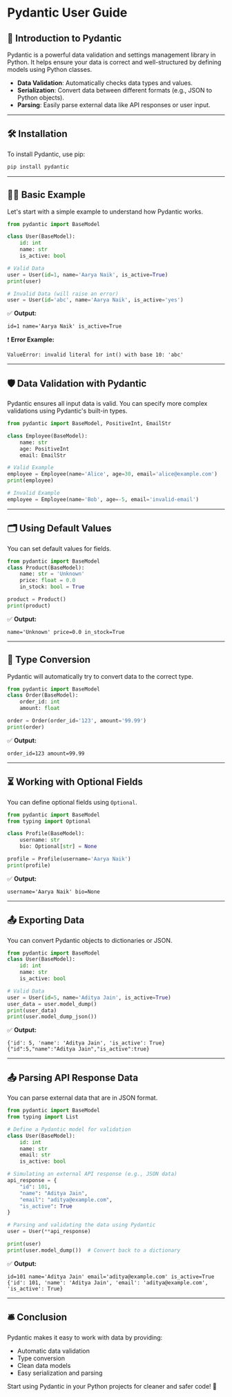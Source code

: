 # Pydantic User Guide

## 📌 Introduction to Pydantic

Pydantic is a powerful data validation and settings management library in Python. It helps ensure your data is correct and well-structured by defining models using Python classes.

- **Data Validation**: Automatically checks data types and values.
- **Serialization**: Convert data between different formats (e.g., JSON to Python objects).
- **Parsing**: Easily parse external data like API responses or user input.

---

## 🛠️ Installation
To install Pydantic, use pip:
```bash
pip install pydantic
```

---

## 🧑‍💻 Basic Example
Let's start with a simple example to understand how Pydantic works.

```python
from pydantic import BaseModel

class User(BaseModel):
    id: int
    name: str
    is_active: bool

# Valid Data
user = User(id=1, name='Aarya Naik', is_active=True)
print(user)

# Invalid Data (will raise an error)
user = User(id='abc', name='Aarya Naik', is_active='yes')
```

✅ **Output:**
```
id=1 name='Aarya Naik' is_active=True
```
❗ **Error Example:**
```
ValueError: invalid literal for int() with base 10: 'abc'
```

---

## 🛡️ Data Validation with Pydantic
Pydantic ensures all input data is valid. You can specify more complex validations using Pydantic's built-in types.

```python
from pydantic import BaseModel, PositiveInt, EmailStr

class Employee(BaseModel):
    name: str
    age: PositiveInt
    email: EmailStr

# Valid Example
employee = Employee(name='Alice', age=30, email='alice@example.com')
print(employee)

# Invalid Example
employee = Employee(name='Bob', age=-5, email='invalid-email')
```

---

## 🗂️ Using Default Values
You can set default values for fields.

```python
from pydantic import BaseModel
class Product(BaseModel):
    name: str = 'Unknown'
    price: float = 0.0
    in_stock: bool = True

product = Product()
print(product)
```

✅ **Output:**
```
name='Unknown' price=0.0 in_stock=True
```

---

## 🧬 Type Conversion
Pydantic will automatically try to convert data to the correct type.

```python
from pydantic import BaseModel
class Order(BaseModel):
    order_id: int
    amount: float

order = Order(order_id='123', amount='99.99')
print(order)
```

✅ **Output:**
```
order_id=123 amount=99.99
```

---

## ⏳ Working with Optional Fields
You can define optional fields using `Optional`.

```python
from pydantic import BaseModel
from typing import Optional

class Profile(BaseModel):
    username: str
    bio: Optional[str] = None

profile = Profile(username='Aarya Naik')
print(profile)
```

✅ **Output:**
```
username='Aarya Naik' bio=None
```

---

## 📤 Exporting Data
You can convert Pydantic objects to dictionaries or JSON.

```python
from pydantic import BaseModel
class User(BaseModel):
    id: int
    name: str
    is_active: bool

# Valid Data
user = User(id=5, name='Aditya Jain', is_active=True)
user_data = user.model_dump()
print(user_data)
print(user.model_dump_json())
```

✅ **Output:**
```
{'id': 5, 'name': 'Aditya Jain', 'is_active': True}
{"id":5,"name":"Aditya Jain","is_active":true}
```

---
## 📤 Parsing API Response Data
You can parse external data that are in JSON format.

```python
from pydantic import BaseModel
from typing import List

# Define a Pydantic model for validation
class User(BaseModel):
    id: int
    name: str
    email: str
    is_active: bool

# Simulating an external API response (e.g., JSON data)
api_response = {
    "id": 101,
    "name": "Aditya Jain",
    "email": "aditya@example.com",
    "is_active": True
}

# Parsing and validating the data using Pydantic
user = User(**api_response)

print(user)
print(user.model_dump())  # Convert back to a dictionary
```

✅ **Output:**
```
id=101 name='Aditya Jain' email='aditya@example.com' is_active=True
{'id': 101, 'name': 'Aditya Jain', 'email': 'aditya@example.com', 'is_active': True}
```

---

## 🛎️ Conclusion
Pydantic makes it easy to work with data by providing:
- Automatic data validation
- Type conversion
- Clean data models
- Easy serialization and parsing

Start using Pydantic in your Python projects for cleaner and safer code! 🚀
